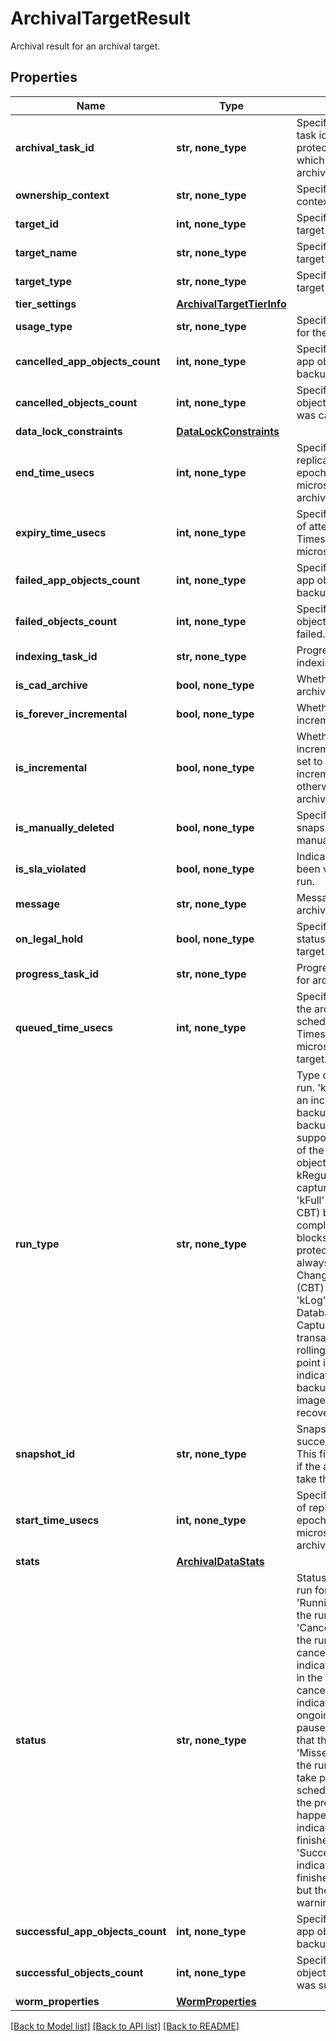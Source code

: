 # ArchivalTargetResult

Archival result for an archival target.

## Properties
Name | Type | Description | Notes
------------ | ------------- | ------------- | -------------
**archival_task_id** | **str, none_type** | Specifies the archival task id. This is a protection group UID which only applies when archival type is &#39;Tape&#39;. | [optional] 
**ownership_context** | **str, none_type** | Specifies the ownership context for the target. | [optional] 
**target_id** | **int, none_type** | Specifies the archival target ID. | [optional] 
**target_name** | **str, none_type** | Specifies the archival target name. | [optional] 
**target_type** | **str, none_type** | Specifies the archival target type. | [optional] 
**tier_settings** | [**ArchivalTargetTierInfo**](ArchivalTargetTierInfo.md) |  | [optional] 
**usage_type** | **str, none_type** | Specifies the usage type for the target. | [optional] 
**cancelled_app_objects_count** | **int, none_type** | Specifies the count of app objects for which backup was cancelled. | [optional] 
**cancelled_objects_count** | **int, none_type** | Specifies the count of objects for which backup was cancelled. | [optional] 
**data_lock_constraints** | [**DataLockConstraints**](DataLockConstraints.md) |  | [optional] 
**end_time_usecs** | **int, none_type** | Specifies the end time of replication run in Unix epoch Timestamp(in microseconds) for an archival target. | [optional] 
**expiry_time_usecs** | **int, none_type** | Specifies the expiry time of attempt in Unix epoch Timestamp (in microseconds). | [optional] 
**failed_app_objects_count** | **int, none_type** | Specifies the count of app objects for which backup failed. | [optional] 
**failed_objects_count** | **int, none_type** | Specifies the count of objects for which backup failed. | [optional] 
**indexing_task_id** | **str, none_type** | Progress monitor task for indexing. | [optional] 
**is_cad_archive** | **bool, none_type** | Whether this is CAD archive or not | [optional] 
**is_forever_incremental** | **bool, none_type** | Whether this is forever incremental or not | [optional] 
**is_incremental** | **bool, none_type** | Whether this is an incremental archive. If set to true, this is an incremental archive, otherwise this is a full archive. | [optional] 
**is_manually_deleted** | **bool, none_type** | Specifies whether the snapshot is deleted manually. | [optional] 
**is_sla_violated** | **bool, none_type** | Indicated if SLA has been violated for this run. | [optional] 
**message** | **str, none_type** | Message about the archival run. | [optional] 
**on_legal_hold** | **bool, none_type** | Specifies the legal hold status for a archival target. | [optional] 
**progress_task_id** | **str, none_type** | Progress monitor task id for archival. | [optional] 
**queued_time_usecs** | **int, none_type** | Specifies the time when the archival is queued for schedule in Unix epoch Timestamp(in microseconds) for a target. | [optional] 
**run_type** | **str, none_type** | Type of Protection Group run. &#39;kRegular&#39; indicates an incremental (CBT) backup. Incremental backups utilizing CBT (if supported) are captured of the target protection objects. The first run of a kRegular schedule captures all the blocks. &#39;kFull&#39; indicates a full (no CBT) backup. A complete backup (all blocks) of the target protection objects are always captured and Change Block Tracking (CBT) is not utilized. &#39;kLog&#39; indicates a Database Log backup. Capture the database transaction logs to allow rolling back to a specific point in time. &#39;kSystem&#39; indicates system volume backup. It produces an image for bare metal recovery. | [optional] 
**snapshot_id** | **str, none_type** | Snapshot id for a successful snapshot. This field will not be set if the archival Run fails to take the snapshot. | [optional] 
**start_time_usecs** | **int, none_type** | Specifies the start time of replication run in Unix epoch Timestamp(in microseconds) for an archival target. | [optional] 
**stats** | [**ArchivalDataStats**](ArchivalDataStats.md) |  | [optional] 
**status** | **str, none_type** | Status of the replication run for an archival target. &#39;Running&#39; indicates that the run is still running. &#39;Canceled&#39; indicates that the run has been canceled. &#39;Canceling&#39; indicates that the run is in the process of being canceled. &#39;Paused&#39; indicates that the ongoing run has been paused. &#39;Failed&#39; indicates that the run has failed. &#39;Missed&#39; indicates that the run was unable to take place at the scheduled time because the previous run was still happening. &#39;Succeeded&#39; indicates that the run has finished successfully. &#39;SucceededWithWarning&#39; indicates that the run finished successfully, but there were some warning messages. | [optional] 
**successful_app_objects_count** | **int, none_type** | Specifies the count of app objects for which backup was successful. | [optional] 
**successful_objects_count** | **int, none_type** | Specifies the count of objects for which backup was successful. | [optional] 
**worm_properties** | [**WormProperties**](WormProperties.md) |  | [optional] 

[[Back to Model list]](../README.md#documentation-for-models) [[Back to API list]](../README.md#documentation-for-api-endpoints) [[Back to README]](../README.md)


